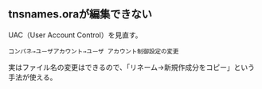 ## tnsnames.oraが編集できない
UAC（User Account Control）を見直す。
```
コンパネ→ユーザアカウント→ユーザ アカウント制御設定の変更
```
実はファイル名の変更はできるので、「リネーム→新規作成分をコピー」という手法が使える。

